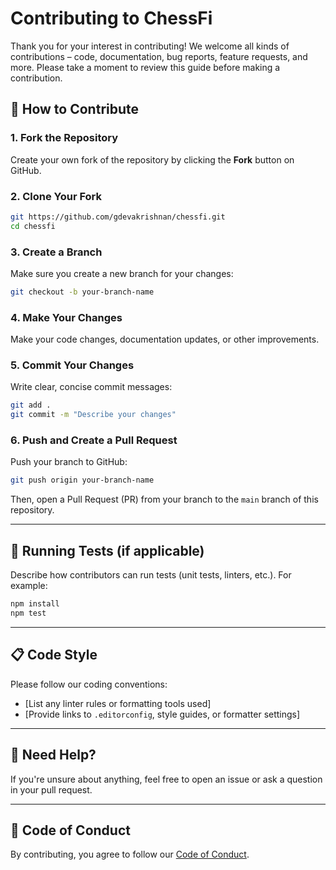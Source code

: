# Contributing to ChessFi

Thank you for your interest in contributing! We welcome all kinds of contributions – code, documentation, bug reports, feature requests, and more. Please take a moment to review this guide before making a contribution.

## 🚀 How to Contribute

### 1. Fork the Repository

Create your own fork of the repository by clicking the **Fork** button on GitHub.

### 2. Clone Your Fork

```bash
git https://github.com/gdevakrishnan/chessfi.git
cd chessfi
```

### 3. Create a Branch

Make sure you create a new branch for your changes:

```bash
git checkout -b your-branch-name
```

### 4. Make Your Changes

Make your code changes, documentation updates, or other improvements.

### 5. Commit Your Changes

Write clear, concise commit messages:

```bash
git add .
git commit -m "Describe your changes"
```

### 6. Push and Create a Pull Request

Push your branch to GitHub:

```bash
git push origin your-branch-name
```

Then, open a Pull Request (PR) from your branch to the `main` branch of this repository.

---

## 🧪 Running Tests (if applicable)

Describe how contributors can run tests (unit tests, linters, etc.). For example:

```bash
npm install
npm test
```

---

## 📋 Code Style

Please follow our coding conventions:

* \[List any linter rules or formatting tools used]
* \[Provide links to `.editorconfig`, style guides, or formatter settings]

---

## 🙋 Need Help?

If you're unsure about anything, feel free to open an issue or ask a question in your pull request.

---

## 📝 Code of Conduct

By contributing, you agree to follow our [Code of Conduct](CODE_OF_CONDUCT.md).
